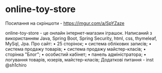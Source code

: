 # online-toy-store
Посилання на скріншоти - https://imgur.com/a/SpYZaze

online-toy-store - це онлайн інтернет-магазин іграшок. Написаний з використанням Java, Spring Boot, Spring Security, html, css, thymeleaf, MySql, Jpa.
Про сайт:
• 25 сторінок;
• система облікових записів;
• система продажу товарів;
• система продажу майстер-класів;
• сторінка "Блог";
• особистий кабінет;
• панель адміністратора;
• логування товарів, юзерів, майстер-класів;
Додаткові питання - inst @sh1chiro
